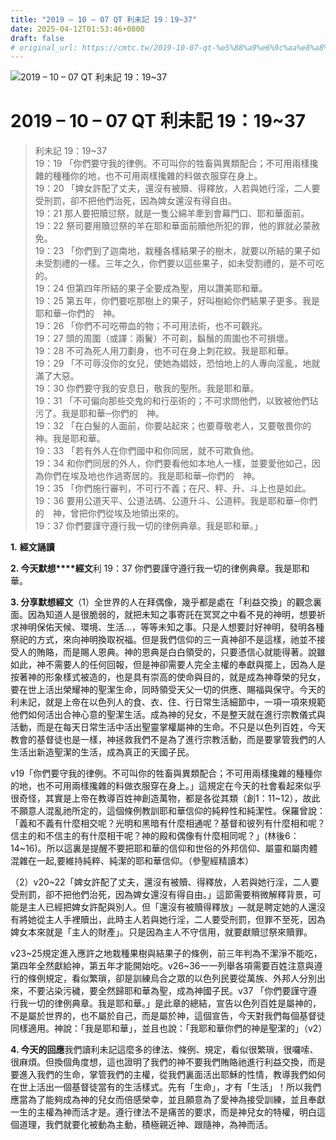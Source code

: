```yaml
---
title: "2019 – 10 – 07 QT 利未記 19：19~37"
date: 2025-04-12T01:53:46+0800
draft: false
# original_url: https://cmtc.tw/2019-10-07-qt-%e5%88%a9%e6%9c%aa%e8%a8%98-19%ef%bc%9a1937
---
```


![2019 – 10 – 07 QT 利未記 19：19\~37](/images/qt.jpg   "2019 – 10 – 07 QT 利未記 19：19\~37")

# 2019 – 10 – 07 QT 利未記 19：19\~37

> 利未記 19：19\~37  
> 19：19 「你們要守我的律例。不可叫你的牲畜與異類配合；不可用兩樣攙雜的種種你的地，也不可用兩樣攙雜的料做衣服穿在身上。  
> 19：20 「婢女許配了丈夫，還沒有被贖、得釋放，人若與她行淫，二人要受刑罰，卻不把他們治死，因為婢女還沒有得自由。  
> 19：21 那人要把贖愆祭，就是一隻公綿羊牽到會幕門口、耶和華面前。  
> 19：22 祭司要用贖愆祭的羊在耶和華面前贖他所犯的罪，他的罪就必蒙赦免。  
> 19：23 「你們到了迦南地，栽種各樣結果子的樹木，就要以所結的果子如未受割禮的一樣。三年之久，你們要以這些果子，如未受割禮的，是不可吃的。  
> 19：24 但第四年所結的果子全要成為聖，用以讚美耶和華。  
> 19：25 第五年，你們要吃那樹上的果子，好叫樹給你們結果子更多。我是耶和華─你們的　神。  
> 19：26 「你們不可吃帶血的物；不可用法術，也不可觀兆。  
> 19：27 頭的周圍（或譯：兩鬢）不可剃，鬍鬚的周圍也不可損壞。  
> 19：28 不可為死人用刀劃身，也不可在身上刺花紋。我是耶和華。  
> 19：29 「不可辱沒你的女兒，使她為娼妓，恐怕地上的人專向淫亂，地就滿了大惡。  
> 19：30 你們要守我的安息日，敬我的聖所。我是耶和華。  
> 19：31 「不可偏向那些交鬼的和行巫術的；不可求問他們，以致被他們玷污了。我是耶和華─你們的　神。  
> 19：32 「在白髮的人面前，你要站起來；也要尊敬老人，又要敬畏你的　神。我是耶和華。  
> 19：33 「若有外人在你們國中和你同居，就不可欺負他。  
> 19：34 和你們同居的外人，你們要看他如本地人一樣，並要愛他如己，因為你們在埃及地也作過寄居的。我是耶和華─你們的　神。  
> 19：35 「你們施行審判，不可行不義；在尺、秤、升、斗上也是如此。  
> 19：36 要用公道天平、公道法碼、公道升斗、公道秤。我是耶和華─你們的　神，曾把你們從埃及地領出來的。  
> 19：37 你們要謹守遵行我一切的律例典章。我是耶和華。」

**1.** **經文誦讀**

**2. 今天默想****經文**利 19：37 你們要謹守遵行我一切的律例典章。我是耶和華。

**3. 分享默想經文**（1）全世界的人在拜偶像，幾乎都是處在「利益交換」的觀念裏面。因為知道人是很脆弱的，就把未知之事寄託在冥冥之中看不見的神明，想要祈求神明保佑天候、環境、生活…，等等未知之事。只是人想要討好神明，發明各種祭祀的方式，來向神明換取祝福。但是我們信仰的三一真神卻不是這樣，祂並不接受人的賄賂，而是賜人恩典。神的恩典是白白領受的，只要憑信心就能得著。說雖如此，神不需要人的任何回報，但是神卻需要人完全主權的奉獻與擺上，因為人是按著神的形象樣式被造的，也是具有崇高的使命與目的，就是成為神尊榮的兒女，要在世上活出榮耀神的聖潔生命，同時領受天父一切的供應、賜福與保守。今天的利未記，就是上帝在以色列人的食、衣、住、行日常生活細節中，一項一項來規範他們如何活出合神心意的聖潔生活。成為神的兒女，不是整天就在進行宗教儀式與活動，而是在每天日常生活中活出聖靈掌權屬神的生命。不只是以色列百姓，今天教會的基督徒也是一樣，神拯救我們不是為了進行宗教活動，而是要掌管我們的人生活出新造聖潔的生活，成為真正的天國子民。

v19「你們要守我的律例。不可叫你的牲畜與異類配合；不可用兩樣攙雜的種種你的地，也不可用兩樣攙雜的料做衣服穿在身上。」這規定在今天的社會看起來似乎很奇怪，其實是上帝在教導百姓神創造萬物，都是各從其類（創1：11\~12），故此不願意人混亂祂所定的，這個條例教訓耶和華信仰的純粹性和純潔性。保羅曾說：「義和不義有什麼相交呢？光明和黑暗有什麼相通呢？基督和彼列有什麼相和呢？信主的和不信主的有什麼相干呢？神的殿和偶像有什麼相同呢？」(林後6：14\~16)。所以這裏是提醒不要把耶和華的信仰和世俗的外邦信仰、屬靈和屬肉體混雜在一起,要維持純粹、純潔的耶和華信仰。（參聖經精讀本）

（2）v20\~22「婢女許配了丈夫，還沒有被贖、得釋放，人若與她行淫，二人要受刑罰，卻不把他們治死，因為婢女還沒有得自由。」這節需要稍微解釋背景，可能是主人已經把婢女許配與別人。但「還沒有被贖得釋放」—就是聘定她的人還沒有將她從主人手裡贖出，此時主人若與她行淫，二人要受刑罰，但罪不至死，因為婢女本來就是「主人的財產」。只是因為主人不守信用，就要獻贖愆祭來贖罪。

v23\~25規定進入應許之地栽種果樹與結果子的條例，前三年判為不潔淨不能吃，第四年全然獻給神，第五年才能開始吃。v26\~36一一列舉各項需要百姓注意與遵行的條例規定，看似繁瑣，卻是訓練烏合之眾的以色列民要從萬族、外邦人分別出來，不要沾染污穢，要全然歸耶和華為聖，成為神國子民。v37 「你們要謹守遵行我一切的律例典章。我是耶和華。」是此章的總結，宣告以色列百姓是屬神的，不是屬於世界的，也不屬於自己，而是屬於神，這個宣告，今天對我們每個基督徒同樣適用。神說：「我是耶和華」，並且也說：「我耶和華你們的神是聖潔的」（v2）

**4. 今天的回應**我們讀利未記這麼多的律法、條例、規定，看似很繁瑣，很囉嗦、很麻煩。但換個角度想，這也證明了我們的神不要我們賄賂祂進行利益交換，而是要進入我們的生命，掌管我們的主權，從我們裏面活出耶穌的性情，教導我們如何在世上活出一個基督徒當有的生活樣式。先有「生命」，才有「生活」！所以我們應當為了能夠成為神的兒女而倍感榮幸，並且願意為了愛神為接受訓練，並且奉獻一生的主權為神而活才是。遵行律法不是痛苦的要求，而是神兒女的特權，明白這個道理，我們就要化被動為主動，積極親近神、跟隨神，為神而活。